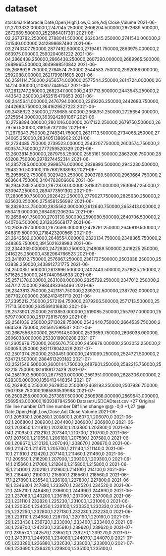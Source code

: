 # dataset
stockmarketoracle
Date,Open,High,Low,Close,Adj Close,Volume
2021-06-01,2703332.000000,2747045.250000,2608204.500000,2672689.500000,2672689.500000,2523664017381
2021-06-02,2673782.250000,2788041.500000,2620345.250000,2741540.000000,2741540.000000,2412898687490
2021-06-03,2743307.750000,2877492.500000,2719461.750000,2863975.000000,2863975.000000,2590204061222
2021-06-04,2866438.250000,2866438.250000,2607390.000000,2689965.500000,2689965.500000,3049898510842
2021-06-05,2688926.750000,2764574.750000,2544583.750000,2592088.000000,2592088.000000,2621799811605
2021-06-06,2591114.750000,2656574.000000,2577544.250000,2614724.000000,2614724.000000,2108077449547
2021-06-07,2612747.250000,2682347.000000,2437713.500000,2443543.250000,2443543.250000,2452515470653
2021-06-08,2445641.000000,2476794.000000,2269226.250000,2442683.750000,2442683.750000,3641629527223
2021-06-09,2438622.250000,2739685.500000,2368351.250000,2725654.000000,2725654.000000,3939242801067
2021-06-10,2728894.000000,2801016.000000,2617132.250000,2679750.500000,2679750.500000,3181597321106
2021-06-11,2679343.750000,2748341.750000,2631713.500000,2734065.250000,2734065.250000,2834051398962
2021-06-12,2734485.750000,2739523.000000,2543207.750000,2603574.750000,2603574.750000,2777259520329
2021-06-13,2603814.500000,2879755.250000,2553161.500000,2863208.750000,2863208.750000,2978274452314
2021-06-14,2857285.000000,2999576.000000,2838893.500000,2943230.500000,2943230.500000,3157682838993
2021-06-15,2958502.750000,3029429.250000,2903789.500000,2963664.750000,2963664.750000,3404762806606
2021-06-16,2946239.250000,2972878.000000,2818321.000000,2830947.250000,2830947.250000,2894773591302
2021-06-17,2830530.750000,2926422.250000,2779027.750000,2825630.250000,2825630.250000,2754581256992
2021-06-18,2829043.750000,2835562.000000,2612640.750000,2653413.000000,2653413.000000,2684082206204
2021-06-19,2658401.750000,2703130.500000,2590080.500000,2640706.500000,2640706.500000,2313835668177
2021-06-20,2636797.000000,2673598.000000,2478791.250000,2646819.500000,2646819.500000,2718423200568
2021-06-21,2642582.000000,2648554.000000,2320134.750000,2348365.750000,2348365.750000,3915021628983
2021-06-22,2344339.000000,2472830.250000,2148089.500000,2416225.250000,2416225.250000,4382964766523
2021-06-23,2416972.750000,2576967.250000,2361737.500000,2503838.250000,2503838.250000,3438912731775
2021-06-24,2500851.500000,2613996.500000,2402443.500000,2571625.250000,2571625.250000,2457440964638
2021-06-25,2571378.000000,2631060.000000,2325729.250000,2347012.250000,2347012.250000,2984483364466
2021-06-26,2343813.750000,2421181.750000,2239202.500000,2387702.000000,2387702.000000,2862412451710
2021-06-27,2395212.750000,2572194.750000,2379206.500000,2571713.500000,2571713.500000,2635691316830
2021-06-28,2573901.250000,2613853.000000,2519085.250000,2557977.000000,2557977.000000,2517728157059
2021-06-29,2561039.250000,2713028.750000,2543440.750000,2664539.750000,2664539.750000,2815617599537
2021-06-30,2667556.500000,2679914.500000,2533659.750000,2606038.000000,2606038.000000,2533019900288
2021-07-01,2605676.750000,2605676.750000,2450978.000000,2503053.250000,2503053.250000,2821178042429
2021-07-02,2501374.250000,2530451.000000,2451099.250000,2524721.500000,2524721.500000,2884613293182
2021-07-03,2521546.500000,2600144.750000,2487901.250000,2582215.750000,2582215.750000,1816189172429
2021-07-04,2581993.500000,2677523.000000,2561951.000000,2628306.000000,2628306.000000,1856413448354
2021-07-05,2628050.250000,2628050.250000,2468193.250000,2507936.750000,2507936.750000,1985893539998
2021-07-06,2509255.000000,2573857.500000,2509988.000000,2569543.000000,2569543.000000,1939387842560
‎Dataset/USDCADtest.csv
+27
Original file line number	Diff line number	Diff line change
@@ -0,0 +1,27 @@
Date,Open,High,Low,Close,Adj Close,Volume
2021-06-01,1.205930,1.206260,1.200800,1.206070,1.206070,0
2021-06-02,1.206800,1.208900,1.204400,1.206900,1.206900,0
2021-06-03,1.203950,1.211910,1.202800,1.203800,1.203800,0
2021-06-04,1.210950,1.213210,1.207340,1.210700,1.210700,0
2021-06-07,1.207500,1.210650,1.206180,1.207580,1.207580,0
2021-06-08,1.208670,1.210130,1.207040,1.208670,1.208670,0
2021-06-09,1.211470,1.211470,1.205700,1.211140,1.211140,0
2021-06-10,1.211510,1.212420,1.207140,1.211460,1.211460,0
2021-06-11,1.209550,1.216290,1.207900,1.209300,1.209300,0
2021-06-14,1.215660,1.217000,1.212840,1.215800,1.215800,0
2021-06-15,1.214100,1.220210,1.212900,1.214100,1.214100,0
2021-06-16,1.218440,1.219000,1.215800,1.218560,1.218560,0
2021-06-17,1.227890,1.235540,1.226100,1.227800,1.227800,0
2021-06-18,1.234630,1.247880,1.233970,1.234520,1.234520,0
2021-06-21,1.245210,1.248480,1.236600,1.244990,1.244990,0
2021-06-22,1.237080,1.240200,1.236150,1.237000,1.237000,0
2021-06-23,1.231110,1.232820,1.225230,1.231000,1.231000,0
2021-06-24,1.230330,1.234050,1.228100,1.230330,1.230330,0
2021-06-25,1.232250,1.232800,1.227180,1.232230,1.232230,0
2021-06-28,1.229110,1.234680,1.228700,1.229190,1.229190,0
2021-06-29,1.233430,1.239720,1.233000,1.233400,1.233400,0
2021-06-30,1.239700,1.242230,1.235610,1.239620,1.239620,0
2021-07-01,1.239570,1.242570,1.236520,1.239270,1.239270,0
2021-07-02,1.243970,1.244930,1.234080,1.244070,1.244070,0
2021-07-05,1.233280,1.236880,1.232630,1.233000,1.233000,0
2021-07-06,1.233690,1.236420,1.229800,1.235100,1.235100,0
